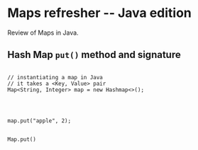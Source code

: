 # Maps refresher -- Java edition

Review of Maps in Java.

## Hash Map `put()` method and signature

```text

// instantiating a map in Java
// it takes a <Key, Value> pair
Map<String, Integer> map = new Hashmap<>();




map.put("apple", 2);


```

`Map.put()`


